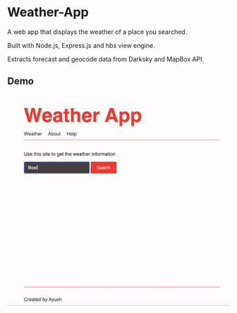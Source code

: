 # Weather-App
A web app that displays the weather of a place you searched. 

Built with Node.js, Express.js and hbs view engine.

Extracts forecast and geocode data from Darksky and MapBox API.

## Demo
![Weather App Demo](demo.gif)

